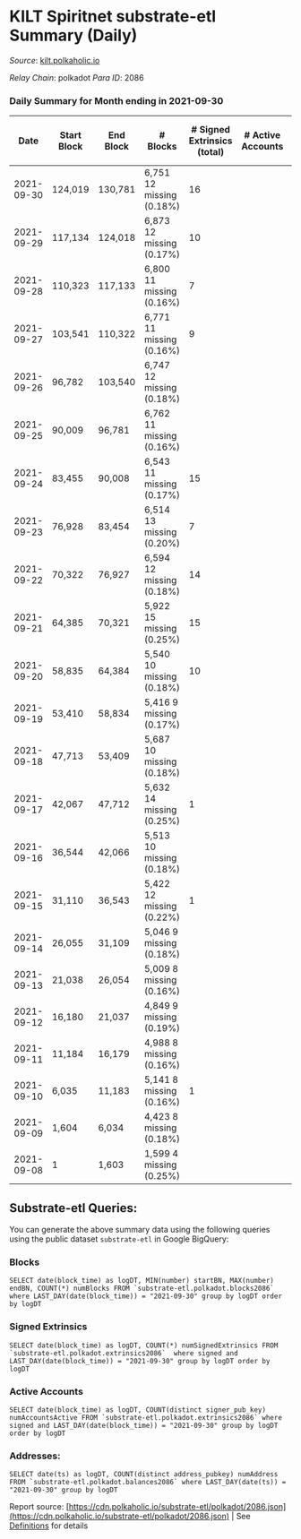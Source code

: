 # KILT Spiritnet substrate-etl Summary (Daily)

_Source_: [kilt.polkaholic.io](https://kilt.polkaholic.io)

*Relay Chain*: polkadot
*Para ID*: 2086



### Daily Summary for Month ending in 2021-09-30


| Date | Start Block | End Block | # Blocks | # Signed Extrinsics (total) | # Active Accounts | # Passive | # New | # Addresses with Balances | # Events | # Transfers | # XCM Transfers In | # XCM Transfers Out |
| ---- | ----------- | --------- | -------- | --------------------------- | ----------------- | --------- | ----- | ------------------------- | -------- | ----------- | ------------------ | ------------------- |
| 2021-09-30 | 124,019 | 130,781 | 6,751 12 missing (0.18%) | 16 |  |  |  |  | 23,811 | 1 ($940,959.00) |   |   |
| 2021-09-29 | 117,134 | 124,018 | 6,873 12 missing (0.17%) | 10 |  |  |  |  | 22,437 |   |   |   |
| 2021-09-28 | 110,323 | 117,133 | 6,800 11 missing (0.16%) | 7 |  |  |  |  | 20,823 |   |   |   |
| 2021-09-27 | 103,541 | 110,322 | 6,771 11 missing (0.16%) | 9 |  |  |  |  | 20,838 | 6 ($2,194,946.83) |   |   |
| 2021-09-26 | 96,782 | 103,540 | 6,747 12 missing (0.18%) |  |  |  |  |  | 20,652 |   |   |   |
| 2021-09-25 | 90,009 | 96,781 | 6,762 11 missing (0.16%) |  |  |  |  |  | 20,717 |   |   |   |
| 2021-09-24 | 83,455 | 90,008 | 6,543 11 missing (0.17%) | 15 |  |  |  |  | 20,013 | 5 ($27,722,232.95) |   |   |
| 2021-09-23 | 76,928 | 83,454 | 6,514 13 missing (0.20%) | 7 |  |  |  |  | 19,620 |   |   |   |
| 2021-09-22 | 70,322 | 76,927 | 6,594 12 missing (0.18%) | 14 |  |  |  |  | 20,223 |   |   |   |
| 2021-09-21 | 64,385 | 70,321 | 5,922 15 missing (0.25%) | 15 |  |  |  |  | 18,084 |   |   |   |
| 2021-09-20 | 58,835 | 64,384 | 5,540 10 missing (0.18%) | 10 |  |  |  |  | 16,651 | 2 ($2,456,072.36) |   |   |
| 2021-09-19 | 53,410 | 58,834 | 5,416 9 missing (0.17%) |  |  |  |  |  | 16,248 |   |   |   |
| 2021-09-18 | 47,713 | 53,409 | 5,687 10 missing (0.18%) |  |  |  |  |  | 17,061 |   |   |   |
| 2021-09-17 | 42,067 | 47,712 | 5,632 14 missing (0.25%) | 1 |  |  |  |  | 16,898 |   |   |   |
| 2021-09-16 | 36,544 | 42,066 | 5,513 10 missing (0.18%) |  |  |  |  |  | 16,539 |   |   |   |
| 2021-09-15 | 31,110 | 36,543 | 5,422 12 missing (0.22%) | 1 |  |  |  |  | 16,268 |   |   |   |
| 2021-09-14 | 26,055 | 31,109 | 5,046 9 missing (0.18%) |  |  |  |  |  | 15,138 |   |   |   |
| 2021-09-13 | 21,038 | 26,054 | 5,009 8 missing (0.16%) |  |  |  |  |  | 15,027 |   |   |   |
| 2021-09-12 | 16,180 | 21,037 | 4,849 9 missing (0.19%) |  |  |  |  |  | 14,547 |   |   |   |
| 2021-09-11 | 11,184 | 16,179 | 4,988 8 missing (0.16%) |  |  |  |  |  | 14,964 |   |   |   |
| 2021-09-10 | 6,035 | 11,183 | 5,141 8 missing (0.16%) | 1 |  |  |  |  | 15,424 |   |   |   |
| 2021-09-09 | 1,604 | 6,034 | 4,423 8 missing (0.18%) |  |  |  |  |  | 13,269 |   |   |   |
| 2021-09-08 | 1 | 1,603 | 1,599 4 missing (0.25%) |  |  |  |  |  | 4,797 |   |   |   |

## Substrate-etl Queries:
You can generate the above summary data using the following queries using the public dataset `substrate-etl` in Google BigQuery:


### Blocks
```
SELECT date(block_time) as logDT, MIN(number) startBN, MAX(number) endBN, COUNT(*) numBlocks FROM `substrate-etl.polkadot.blocks2086`  where LAST_DAY(date(block_time)) = "2021-09-30" group by logDT order by logDT
```


### Signed Extrinsics
```
SELECT date(block_time) as logDT, COUNT(*) numSignedExtrinsics FROM `substrate-etl.polkadot.extrinsics2086`  where signed and LAST_DAY(date(block_time)) = "2021-09-30" group by logDT order by logDT
```


### Active Accounts
```
SELECT date(block_time) as logDT, COUNT(distinct signer_pub_key) numAccountsActive FROM `substrate-etl.polkadot.extrinsics2086` where signed and LAST_DAY(date(block_time)) = "2021-09-30" group by logDT order by logDT
```


### Addresses:
```
SELECT date(ts) as logDT, COUNT(distinct address_pubkey) numAddress FROM `substrate-etl.polkadot.balances2086` where LAST_DAY(date(ts)) = "2021-09-30" group by logDT
```



Report source: [https://cdn.polkaholic.io/substrate-etl/polkadot/2086.json](https://cdn.polkaholic.io/substrate-etl/polkadot/2086.json) | See [Definitions](/DEFINITIONS.md) for details
